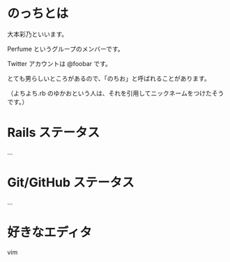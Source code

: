 # のっちとは

大本彩乃といいます。

Perfume というグループのメンバーです。

Twitter アカウントは @foobar です。

とても男らしいところがあるので、「のちお」と呼ばれることがあります。

（よちよち.rb のゆかおという人は、それを引用してニックネームをつけたそうです。）

# Rails ステータス

...

# Git/GitHub ステータス

...

# 好きなエディタ

vim

